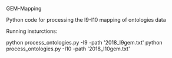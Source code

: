 GEM-Mapping

Python code for processing the I9-I10 mapping of ontologies data

Running insturctions:


python process_ontologies.py -I9  -path '2018_I9gem.txt'
python process_ontologies.py -I10  -path '2018_I10gem.txt'
